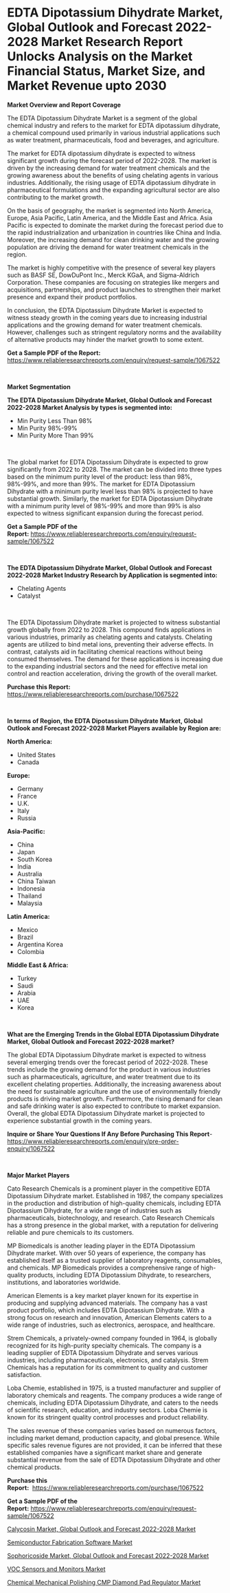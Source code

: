<p><h1>EDTA Dipotassium Dihydrate Market, Global Outlook and Forecast 2022-2028 Market Research Report Unlocks Analysis on the Market Financial Status, Market Size, and Market Revenue upto 2030</h1></p><p><strong>Market Overview and Report Coverage</strong></p>
<p><p>The EDTA Dipotassium Dihydrate Market is a segment of the global chemical industry and refers to the market for EDTA dipotassium dihydrate, a chemical compound used primarily in various industrial applications such as water treatment, pharmaceuticals, food and beverages, and agriculture. </p><p>The market for EDTA dipotassium dihydrate is expected to witness significant growth during the forecast period of 2022-2028. The market is driven by the increasing demand for water treatment chemicals and the growing awareness about the benefits of using chelating agents in various industries. Additionally, the rising usage of EDTA dipotassium dihydrate in pharmaceutical formulations and the expanding agricultural sector are also contributing to the market growth.</p><p>On the basis of geography, the market is segmented into North America, Europe, Asia Pacific, Latin America, and the Middle East and Africa. Asia Pacific is expected to dominate the market during the forecast period due to the rapid industrialization and urbanization in countries like China and India. Moreover, the increasing demand for clean drinking water and the growing population are driving the demand for water treatment chemicals in the region.</p><p>The market is highly competitive with the presence of several key players such as BASF SE, DowDuPont Inc., Merck KGaA, and Sigma-Aldrich Corporation. These companies are focusing on strategies like mergers and acquisitions, partnerships, and product launches to strengthen their market presence and expand their product portfolios.</p><p>In conclusion, the EDTA Dipotassium Dihydrate Market is expected to witness steady growth in the coming years due to increasing industrial applications and the growing demand for water treatment chemicals. However, challenges such as stringent regulatory norms and the availability of alternative products may hinder the market growth to some extent.</p></p>
<p><strong>Get a Sample PDF of the Report:</strong> <a href="https://www.reliableresearchreports.com/enquiry/request-sample/1067522">https://www.reliableresearchreports.com/enquiry/request-sample/1067522</a></p>
<p>&nbsp;</p>
<p><strong>Market Segmentation</strong></p>
<p><strong>The EDTA Dipotassium Dihydrate Market, Global Outlook and Forecast 2022-2028 Market Analysis by types is segmented into:</strong></p>
<p><ul><li>Min Purity Less Than 98%</li><li>Min Purity 98%-99%</li><li>Min Purity More Than 99%</li></ul></p>
<p>&nbsp;</p>
<p><p>The global market for EDTA Dipotassium Dihydrate is expected to grow significantly from 2022 to 2028. The market can be divided into three types based on the minimum purity level of the product: less than 98%, 98%-99%, and more than 99%. The market for EDTA Dipotassium Dihydrate with a minimum purity level less than 98% is projected to have substantial growth. Similarly, the market for EDTA Dipotassium Dihydrate with a minimum purity level of 98%-99% and more than 99% is also expected to witness significant expansion during the forecast period.</p></p>
<p><strong>Get a Sample PDF of the Report:</strong>&nbsp;<a href="https://www.reliableresearchreports.com/enquiry/request-sample/1067522">https://www.reliableresearchreports.com/enquiry/request-sample/1067522</a></p>
<p>&nbsp;</p>
<p><strong>The EDTA Dipotassium Dihydrate Market, Global Outlook and Forecast 2022-2028 Market Industry Research by Application is segmented into:</strong></p>
<p><ul><li>Chelating Agents</li><li>Catalyst</li></ul></p>
<p>&nbsp;</p>
<p><p>The EDTA Dipotassium Dihydrate market is projected to witness substantial growth globally from 2022 to 2028. This compound finds applications in various industries, primarily as chelating agents and catalysts. Chelating agents are utilized to bind metal ions, preventing their adverse effects. In contrast, catalysts aid in facilitating chemical reactions without being consumed themselves. The demand for these applications is increasing due to the expanding industrial sectors and the need for effective metal ion control and reaction acceleration, driving the growth of the overall market.</p></p>
<p><strong>Purchase this Report:</strong>&nbsp; <a href="https://www.reliableresearchreports.com/purchase/1067522">https://www.reliableresearchreports.com/purchase/1067522</a></p>
<p>&nbsp;</p>
<p><strong>In terms of Region, the EDTA Dipotassium Dihydrate Market, Global Outlook and Forecast 2022-2028 Market Players available by Region are:</strong></p>
<p>
    <p> <strong> North America: </strong>
        <ul>
            <li>United States</li>
            <li>Canada</li>
        </ul>
        </p> 
    <p> <strong> Europe: </strong>
        <ul>
            <li>Germany</li>
            <li>France</li>
            <li>U.K.</li>
            <li>Italy</li>
            <li>Russia</li>
        </ul>
        </p> 
    <p> <strong> Asia-Pacific: </strong>
        <ul>
            <li>China</li>
            <li>Japan</li>
            <li>South Korea</li>
            <li>India</li>
            <li>Australia</li>
            <li>China Taiwan</li>
            <li>Indonesia</li>
            <li>Thailand</li>
            <li>Malaysia</li>
        </ul>
        </p> 
    <p> <strong> Latin America: </strong>
        <ul>
            <li>Mexico</li>
            <li>Brazil</li>
            <li>Argentina Korea</li>
            <li>Colombia</li>
        </ul>
        </p> 
    <p> <strong> Middle East & Africa: </strong>
        <ul>
            <li>Turkey</li>
            <li>Saudi</li>
            <li>Arabia</li>
            <li>UAE</li>
            <li>Korea</li>
        </ul>
    </p>
    </p>
<p>&nbsp;</p>
<p><strong>What are the Emerging Trends in the Global EDTA Dipotassium Dihydrate Market, Global Outlook and Forecast 2022-2028 market?</strong></p>
<p><p>The global EDTA Dipotassium Dihydrate market is expected to witness several emerging trends over the forecast period of 2022-2028. These trends include the growing demand for the product in various industries such as pharmaceuticals, agriculture, and water treatment due to its excellent chelating properties. Additionally, the increasing awareness about the need for sustainable agriculture and the use of environmentally friendly products is driving market growth. Furthermore, the rising demand for clean and safe drinking water is also expected to contribute to market expansion. Overall, the global EDTA Dipotassium Dihydrate market is projected to experience substantial growth in the coming years.</p></p>
<p><strong>Inquire or Share Your Questions If Any Before Purchasing This Report</strong>- <a href="https://www.reliableresearchreports.com/enquiry/pre-order-enquiry/1067522">https://www.reliableresearchreports.com/enquiry/pre-order-enquiry/1067522</a></p>
<p>&nbsp;</p>
<p><strong>Major Market Players</strong></p>
<p><p>Cato Research Chemicals is a prominent player in the competitive EDTA Dipotassium Dihydrate market. Established in 1987, the company specializes in the production and distribution of high-quality chemicals, including EDTA Dipotassium Dihydrate, for a wide range of industries such as pharmaceuticals, biotechnology, and research. Cato Research Chemicals has a strong presence in the global market, with a reputation for delivering reliable and pure chemicals to its customers.</p><p>MP Biomedicals is another leading player in the EDTA Dipotassium Dihydrate market. With over 50 years of experience, the company has established itself as a trusted supplier of laboratory reagents, consumables, and chemicals. MP Biomedicals provides a comprehensive range of high-quality products, including EDTA Dipotassium Dihydrate, to researchers, institutions, and laboratories worldwide.</p><p>American Elements is a key market player known for its expertise in producing and supplying advanced materials. The company has a vast product portfolio, which includes EDTA Dipotassium Dihydrate. With a strong focus on research and innovation, American Elements caters to a wide range of industries, such as electronics, aerospace, and healthcare.</p><p>Strem Chemicals, a privately-owned company founded in 1964, is globally recognized for its high-purity specialty chemicals. The company is a leading supplier of EDTA Dipotassium Dihydrate and serves various industries, including pharmaceuticals, electronics, and catalysis. Strem Chemicals has a reputation for its commitment to quality and customer satisfaction.</p><p>Loba Chemie, established in 1975, is a trusted manufacturer and supplier of laboratory chemicals and reagents. The company produces a wide range of chemicals, including EDTA Dipotassium Dihydrate, and caters to the needs of scientific research, education, and industry sectors. Loba Chemie is known for its stringent quality control processes and product reliability.</p><p>The sales revenue of these companies varies based on numerous factors, including market demand, production capacity, and global presence. While specific sales revenue figures are not provided, it can be inferred that these established companies have a significant market share and generate substantial revenue from the sale of EDTA Dipotassium Dihydrate and other chemical products.</p></p>
<p><strong>Purchase this Report:</strong>&nbsp;&nbsp;<a href="https://www.reliableresearchreports.com/purchase/1067522">https://www.reliableresearchreports.com/purchase/1067522</a></p>
<p></p>
<p><strong>Get a Sample PDF of the Report:</strong>&nbsp;<a href="https://www.reliableresearchreports.com/enquiry/request-sample/1067522">https://www.reliableresearchreports.com/enquiry/request-sample/1067522</a></p>
<p><p><a href="https://github.com/WillieWoodard/Market-Research-Report-List-1/blob/main/calycosin-market-global-outlook-and-forecast-2022-2028-market.md">Calycosin Market, Global Outlook and Forecast 2022-2028 Market</a></p><p><a href="https://medium.com/@jamesday5g/semiconductor-fabrication-software-market-size-growth-forecast-2023-2030-b1e22fb436d1">Semiconductor Fabrication Software Market</a></p><p><a href="https://github.com/BryceTownsendr/Market-Research-Report-List-1/blob/main/sophoricoside-market-global-outlook-and-forecast-2022-2028-market.md">Sophoricoside Market, Global Outlook and Forecast 2022-2028 Market</a></p><p><a href="https://www.linkedin.com/pulse/voc-sensors-monitors-market-share-amp-new-trends-analysis-dny8e/">VOC Sensors and Monitors Market</a></p><p><a href="https://www.reportprime.com/chemical-mechanical-polishing-cmp-diamond-pad-regulator-r5722">Chemical Mechanical Polishing CMP Diamond Pad Regulator Market</a></p></p>
